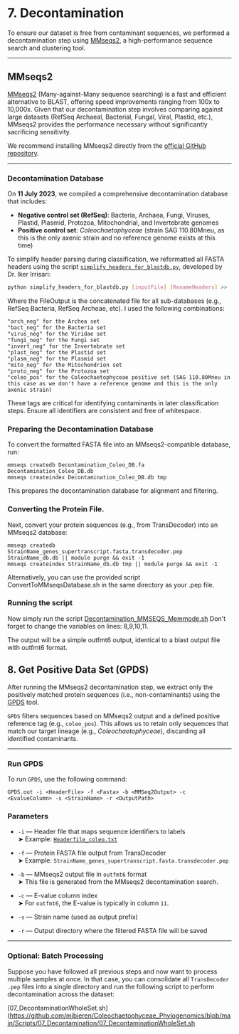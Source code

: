# 7. Decontamination

To ensure our dataset is free from contaminant sequences, we performed a decontamination step using [MMseqs2](https://github.com/soedinglab/MMseqs2), a high-performance sequence search and clustering tool.

---

## MMseqs2

[MMseqs2](https://github.com/soedinglab/MMseqs2) (Many-against-Many sequence searching) is a fast and efficient alternative to BLAST, offering speed improvements ranging from 100x to 10,000x. Given that our decontamination step involves comparing against large datasets (RefSeq Archaeal, Bacterial, Fungal, Viral, Plastid, etc.), MMseqs2 provides the performance necessary without significantly sacrificing sensitivity.

We recommend installing MMseqs2 directly from the [official GitHub repository](https://github.com/soedinglab/MMseqs2).

---

### Decontamination Database

On **11 July 2023**, we compiled a comprehensive decontamination database that includes:

- **Negative control set (RefSeq)**: Bacteria, Archaea, Fungi, Viruses, Plastid, Plasmid, Protozoa, Mitochondrial, and Invertebrate genomes
- **Positive control set**: *Coleochaetophyceae* (strain SAG 110.80Mneu, as this is the only axenic strain and no reference genome exists at this time)

To simplify header parsing during classification, we reformatted all FASTA headers using the script [`simplify_headers_for_blastdb.py`](https://github.com/mjbieren/Phylogenomics_klebsormidiophyceae/blob/main/Scripts/07_Decontamination/simplify_headers_for_blastdb.py), developed by Dr. Iker Irrisari:

```bash
python simplify_headers_for_blastdb.py [inputFile] [RenameHeaders] >> [FileOutput]

```
Where the FileOutput is the concatenated file for all sub-databases (e.g., RefSeq Bacteria, RefSeq Archeae, etc).
I used the following combinations:
```
"arch_neg" for the Archea set
"bact_neg" for the Bacteria set
"virus_neg" for the Viridae set
"fungi_neg" for the Fungi set
"invert_neg" for the Invertebrate set
"plast_neg" for the Plastid set
"plasm_neg" for the Plasmid set
"mito_neg" for the Mitochondrion set
"proto_neg" for the Protozoa set
"coleo_pos" for the Coleochaetophyceae positive set (SAG 110.80Mneu in this case as we don't have a reference genome and this is the only axenic strain)
```
These tags are critical for identifying contaminants in later classification steps. Ensure all identifiers are consistent and free of whitespace.

### Preparing the Decontamination Database
To convert the formatted FASTA file into an MMseqs2-compatible database, run:
```
mmseqs createdb Decontamination_Coleo_DB.fa Decontamination_Coleo_DB.db
mmseqs createindex Decontamination_Coleo_DB.db tmp
```
This prepares the decontamination database for alignment and filtering.

### Converting the Protein File.
Next, convert your protein sequences (e.g., from TransDecoder) into an MMseqs2 database:
```
mmseqs createdb StrainName_genes_supertranscript.fasta.transdecoder.pep StrainName_db.db || module purge && exit -1
mmseqs createindex StrainName_db.db tmp || module purge && exit -1
```
Alternatively, you can use the provided script ConvertToMMseqsDatabase.sh in the same directory as your .pep file.


### Running the script
Now simply run the script [Decontamination_MMSEQS_Memmode.sh](https://github.com/mjbieren/Phylogenomics_klebsormidiophyceae/blob/main/Scripts/07_Decontamination/Decontamination_MMSEQS_Memmode.sh)
Don't forget to change the variables on lines: 8,9,10,11.

The output will be a simple outfmt6 output, identical to a blast output file with outfmt6 format.

## 8. Get Positive Data Set (GPDS)

After running the MMseqs2 decontamination step, we extract only the positively matched protein sequences (i.e., non-contaminants) using the [GPDS](https://github.com/mjbieren/GPDS/) tool.

`GPDS` filters sequences based on MMseqs2 output and a defined positive reference tag (e.g., `coleo_pos`). This allows us to retain only sequences that match our target lineage (e.g., *Coleochaetophyceae*), discarding all identified contaminants.

---

### Run GPDS

To run `GPDS`, use the following command:

```
GPDS.out -i <HeaderFile> -f <Fasta> -b <MMSeq2Output> -c <EvalueColumn> -s <StrainName> -r <OutputPath>
```
### Parameters

- `-i` — Header file that maps sequence identifiers to labels  
  ➤ Example: [`Headerfile_coleo.txt`](https://github.com/mjbieren/Coleochaetophyceae_Phylogenomics/blob/main/Scripts/07_Decontamination/Headerfile_coleo.txt)

- `-f` — Protein FASTA file output from TransDecoder  
  ➤ Example: `StrainName_genes_supertranscript.fasta.transdecoder.pep`

- `-b` — MMseqs2 output file in `outfmt6` format  
  ➤ This file is generated from the MMseqs2 decontamination search.

- `-c` — E-value column index  
  ➤ For `outfmt6`, the E-value is typically in column `11`.

- `-s` — Strain name (used as output prefix)

- `-r` — Output directory where the filtered FASTA file will be saved

---

### Optional: Batch Processing

Suppose you have followed all previous steps and now want to process multiple samples at once. In that case, you can consolidate all `TransDecoder .pep` files into a single directory and run the following script to perform decontamination across the dataset:

[07_DecontaminationWholeSet.sh](https://github.com/mjbieren/Coleochaetophyceae_Phylogenomics/blob/main/Scripts/07_Decontamination/07_DecontaminationWholeSet.sh

